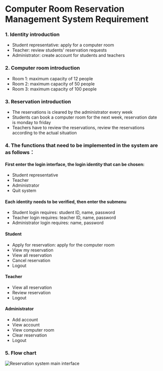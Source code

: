 # Computer Room Reservation Management System Requirement

### 1. Identity introduction
- Student representative:  apply for a computer room
- Teacher:  review students' reservation requests 
- Administrator:  create account for students and teachers

### 2. Computer room introduction
- Room 1:  maximum capacity of 12 people
- Room 2:  maximum capacity of 50 people
- Room 3:  maximum capacity of 100 people

### 3. Reservation introduction
- The reservations is cleared by the administrator every week
- Students can book a computer room for the next week, reservation date is monday to friday
- Teachers have to review the reservations, review the reservations according to the actual situation

### 4. The functions that need to be implemented in the system are as follows：

#### First enter the login interface, the login identity that can be chosen:
- Student representative
- Teacher
- Administrator
- Quit system

#### Each identity needs to be verified, then enter the submenu
- Student login requires: student ID, name, password
- Teacher login requires: teacher ID, name, password
- Administrator login requires: name, password

#### Student
- Apply for reservation: apply for the computer room
- View my reservation
- View all reservation
- Cancel reservation
- Logout

#### Teacher
- View all reservation
- Review reservation
- Logout

#### Administrator
- Add account
- View account
- View computer room
- Clear reservation
- Logout


### 5. Flow chart
![Reservation system main interface](https://user-images.githubusercontent.com/14805432/63535886-7e2b5c00-c4e0-11e9-90d8-cc853fd34a05.png)


